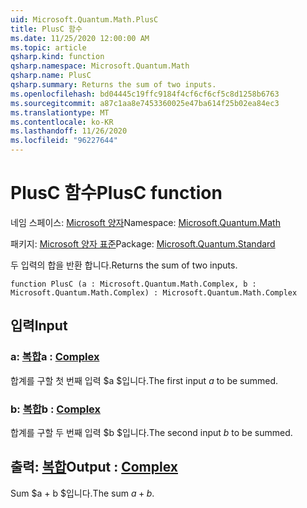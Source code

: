 ```yaml
---
uid: Microsoft.Quantum.Math.PlusC
title: PlusC 함수
ms.date: 11/25/2020 12:00:00 AM
ms.topic: article
qsharp.kind: function
qsharp.namespace: Microsoft.Quantum.Math
qsharp.name: PlusC
qsharp.summary: Returns the sum of two inputs.
ms.openlocfilehash: bd04445c19ffc9184f4cf6cf6cf5c8d1258b6763
ms.sourcegitcommit: a87c1aa8e7453360025e47ba614f25b02ea84ec3
ms.translationtype: MT
ms.contentlocale: ko-KR
ms.lasthandoff: 11/26/2020
ms.locfileid: "96227644"
---
```

# <a name="plusc-function"></a><span data-ttu-id="4a510-102">PlusC 함수</span><span class="sxs-lookup"><span data-stu-id="4a510-102">PlusC function</span></span>

<span data-ttu-id="4a510-103">네임 스페이스: [Microsoft 양자](xref:Microsoft.Quantum.Math)</span><span class="sxs-lookup"><span data-stu-id="4a510-103">Namespace: [Microsoft.Quantum.Math](xref:Microsoft.Quantum.Math)</span></span>

<span data-ttu-id="4a510-104">패키지: [Microsoft 양자 표준](https://nuget.org/packages/Microsoft.Quantum.Standard)</span><span class="sxs-lookup"><span data-stu-id="4a510-104">Package: [Microsoft.Quantum.Standard](https://nuget.org/packages/Microsoft.Quantum.Standard)</span></span>


<span data-ttu-id="4a510-105">두 입력의 합을 반환 합니다.</span><span class="sxs-lookup"><span data-stu-id="4a510-105">Returns the sum of two inputs.</span></span>

```qsharp
function PlusC (a : Microsoft.Quantum.Math.Complex, b : Microsoft.Quantum.Math.Complex) : Microsoft.Quantum.Math.Complex
```


## <a name="input"></a><span data-ttu-id="4a510-106">입력</span><span class="sxs-lookup"><span data-stu-id="4a510-106">Input</span></span>

### <a name="a--complex"></a><span data-ttu-id="4a510-107">a: [복합](xref:Microsoft.Quantum.Math.Complex)</span><span class="sxs-lookup"><span data-stu-id="4a510-107">a : [Complex](xref:Microsoft.Quantum.Math.Complex)</span></span>

<span data-ttu-id="4a510-108">합계를 구할 첫 번째 입력 $a $입니다.</span><span class="sxs-lookup"><span data-stu-id="4a510-108">The first input $a$ to be summed.</span></span>


### <a name="b--complex"></a><span data-ttu-id="4a510-109">b: [복합](xref:Microsoft.Quantum.Math.Complex)</span><span class="sxs-lookup"><span data-stu-id="4a510-109">b : [Complex](xref:Microsoft.Quantum.Math.Complex)</span></span>

<span data-ttu-id="4a510-110">합계를 구할 두 번째 입력 $b $입니다.</span><span class="sxs-lookup"><span data-stu-id="4a510-110">The second input $b$ to be summed.</span></span>



## <a name="output--complex"></a><span data-ttu-id="4a510-111">출력: [복합](xref:Microsoft.Quantum.Math.Complex)</span><span class="sxs-lookup"><span data-stu-id="4a510-111">Output : [Complex](xref:Microsoft.Quantum.Math.Complex)</span></span>

<span data-ttu-id="4a510-112">Sum $a + b $입니다.</span><span class="sxs-lookup"><span data-stu-id="4a510-112">The sum $a + b$.</span></span>